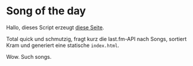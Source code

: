 # Song of the day

Hallo, dieses Script erzeugt [diese Seite](http://nein-andy.de/sotd).

Total quick und schmutzig, fragt kurz die last.fm-API nach Songs, sortiert Kram und generiert eine statische `index.html`.

Wow. Such songs.
